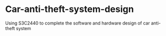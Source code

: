 # Car-anti-theft-system-design
Using S3C2440 to complete the software and hardware design of car anti-theft system

